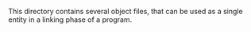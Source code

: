 This directory contains several object files, that can be used as a single entity in a linking phase of a program.
